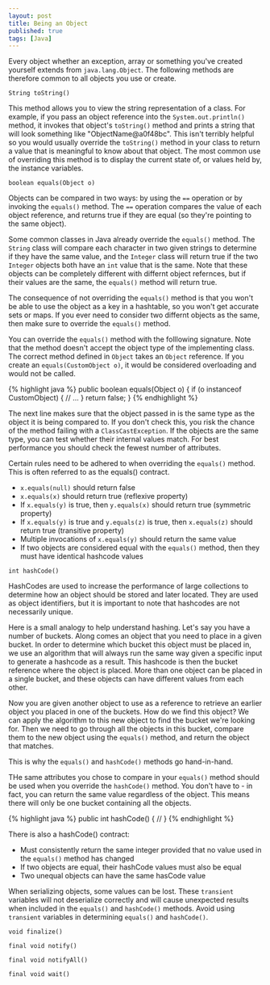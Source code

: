 ```yaml
---
layout: post
title: Being an Object
published: true
tags: [Java]
---
```


Every object whether an exception, array or something you've created yourself extends from `java.lang.Object`. The following methods are therefore common to all objects you use or create.

`String toString()`

This method allows you to view the string representation of a class. For example, if you pass an object reference into the `System.out.println()` method, it invokes that object's `toString()` method and prints a string that will look something like "ObjectName@a0f48bc". This isn't terribly helpful so you would usually override the `toString()` method in your class to return a value that is meaningful to know about that object. The most common use of overriding this method is to display the current state of, or values held by, the instance variables.


`boolean equals(Object o)`

Objects can be compared in two ways: by using the `==` operation or by invoking the `equals()` method. The `==` operation compares the value of each object reference, and returns true if they are equal (so they're pointing to the same object).

Some common classes in Java already override the `equals()` method. The `String` class will compare each character in two given strings to determine if they have the same value, and the `Integer` class will return true if the two `Integer` objects both have an `int` value that is the same. Note that these objects can be completely different with differnt object refernces, but if their values are the same, the `equals()` method will return true.

The consequence of not overriding the `equals()` method is that you won't be able to use the object as a key in a hashtable, so you won't get accurate sets or maps. If you ever need to consider two differnt objects as the same, then make sure to override the `equals()` method.

You can override the `equals()` method with the folllowing signature. Note that the method doesn't accept the object type of the implementing class. The correct method defined in `Object` takes an `Object` reference. If you create an `equals(CustomObject o)`, it would be considered overloading and would not be called.

{% highlight java %}
public boolean equals(Object o) {
  if (o instanceof CustomObject) {
    // ...
  }
  return false;
}
{% endhighlight %}

The next line makes sure that the object passed in is the same type as the object it is being compared to. If you don't check this, you risk the chance of the method failing with a `ClassCastException`. If the objects are the same type, you can test whether their internal values match. For best performance you should check the fewest number of attributes.

Certain rules need to be adhered to when overriding the `equals()` method. This is often referred to as the equals() contract.
- `x.equals(null)` should return false
- `x.equals(x)` should return true (reflexive property)
- If `x.equals(y)` is true, then `y.equals(x)` should return true (symmetric property)
- If `x.equals(y)` is true and `y.equals(z)` is true, then `x.equals(z)` should return true (transitive property)
- Multiple invocations of `x.equals(y)` should return the same value
- If two objects are considered equal with the `equals()` method, then they must have identical hashcode values


`int hashCode()`

HashCodes are used to increase the performance of large collections to determine how an object should be stored and later located. They are used as object identifiers, but it is important to note that hashcodes are not necessarily unique.

Here is a small analogy to help understand hashing. Let's say you have a number of buckets. Along comes an object that you need to place in a given bucket. In order to determine which bucket this object must be placed in, we use an algorithm that will always run the same way given a specific input to generate a hashcode as a result. This hashcode is then the bucket reference where the object is placed. More than one object can be placed in a single bucket, and these objects can have different values from each other.

Now you are given another object to use as a reference to retrieve an earlier object you placed in one of the buckets. How do we find this object? We can apply the algorithm to this new object to find the bucket we're looking for. Then we need to go through all the objects in this bucket, compare them to the new object using the `equals()` method, and return the object that matches.

This is why the `equals()` and `hashCode()` methods go hand-in-hand.

THe same attributes you chose to compare in your `equals()` method should be used when you override the `hashCode()` method. You don't have to - in fact, you can return the same value regardless of the object. This means there will only be one bucket containing all the objects.

{% highlight java %}
public int hashCode() {
  //
}
{% endhighlight %}

There is also a hashCode() contract:
- Must consistently return the same integer provided that no value used in the `equals()` method has changed
- If two objects are equal, their hashCode values must also be equal
- Two unequal objects can have the same hasCode value

When serializing objects, some values can be lost. These `transient` variables will not deserialize correctly and will cause unexpected results when included in the `equals()` and `hashCode()` methods. Avoid using `transient` variables in determining `equals()` and `hashCode()`.


`void finalize()`


`final void notify()`


`final void notifyAll()`


`final void wait()`
